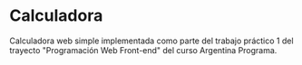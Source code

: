 # Calculadora
Calculadora web simple implementada como parte del trabajo práctico 1 del trayecto "Programación Web Front-end" del curso Argentina Programa.
